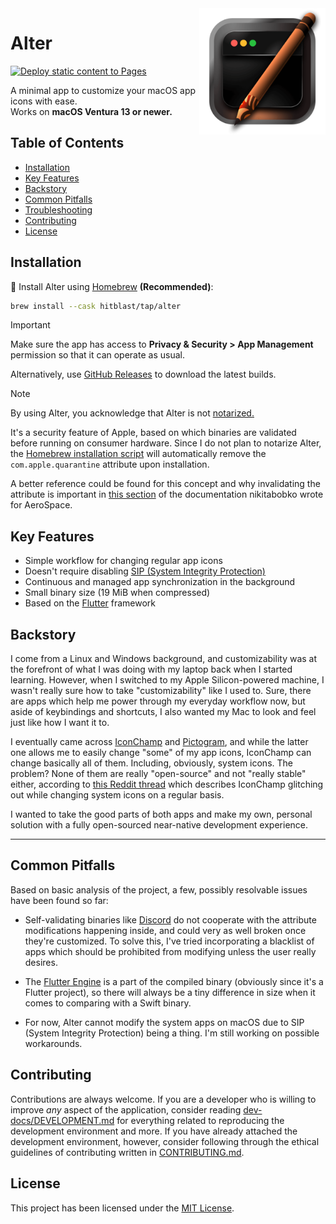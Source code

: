 <img src="macos/Runner/Assets.xcassets/AppIcon.appiconset/icon_512x512@2x.png" width="40%" height="40%" align="right" alt="Alter Icon">

# Alter

[![Deploy static content to Pages](https://github.com/hitblast/Alter/actions/workflows/static.yml/badge.svg)](https://github.com/hitblast/Alter/actions/workflows/static.yml)

A minimal app to customize your macOS app icons with ease. <br>
Works on **macOS Ventura 13 or newer.**

## Table of Contents

- [Installation](#installation)
- [Key Features](#key-features)
- [Backstory](#backstory)
- [Common Pitfalls](#common-pitfalls)
- [Troubleshooting](#troubleshooting)
- [Contributing](#contributing)
- [License](#license)

## Installation

🍺 Install Alter using [Homebrew](https://brew.sh/) **(Recommended)**:

```bash
brew install --cask hitblast/tap/alter
```

> [!IMPORTANT]
> Make sure the app has access to **Privacy & Security > App Management** permission so that it can operate as usual.

Alternatively, use [GitHub Releases](https://github.com/hitblast/alter/releases) to download the latest builds.

> [!NOTE]
> By using Alter, you acknowledge that Alter is not [notarized.](https://developer.apple.com/documentation/security/notarizing_macos_software_before_distribution)
>
> It's a security feature of Apple, based on which binaries are validated before running on consumer hardware. Since I do not plan to notarize Alter, the [Homebrew installation script]() will automatically remove the `com.apple.quarantine` attribute upon installation.
>
> A better reference could be found for this concept and why invalidating the attribute is important in [this section](https://developer.apple.com/documentation/security/notarizing_macos_software_before_distribution) of the documentation nikitabobko wrote for AeroSpace.

## Key Features

- Simple workflow for changing regular app icons
- Doesn't require disabling [SIP (System Integrity Protection)]()
- Continuous and managed app synchronization in the background
- Small binary size (19 MiB when compressed)
- Based on the [Flutter](https://flutter.dev/) framework

## Backstory
I come from a Linux and Windows background, and customizability was at the forefront of what
I was doing with my laptop back when I started learning. However, when I
switched to my Apple Silicon-powered machine, I wasn't really sure how to take
"customizability" like I used to. Sure, there are apps which help me power through my everyday
workflow now, but aside of keybindings and shortcuts, I also wanted my Mac to
look and feel just like how I want it to.

I eventually came across
[IconChamp](https://www.macenhance.com/iconchamp.html)
and [Pictogram](https://pictogramapp.com/), and while the latter one allows me
to easily change "some" of my app icons, IconChamp can change basically all of
them. Including, obviously, system icons. The problem? None of them are really
"open-source" and not "really stable" either, according to [this Reddit
thread](https://www.reddit.com/r/macapps/comments/1dm1uad/has_iconchamp_been_abandoned/)
which describes IconChamp glitching out while changing system icons on a regular
basis.

I wanted to take the good parts of both apps and make my own, personal solution
with a fully open-sourced near-native development experience.

---

## Common Pitfalls

Based on basic analysis of the project, a few, possibly resolvable issues have been found so far:

- Self-validating binaries like [Discord](https://discord.com/) do not cooperate with the attribute
modifications happening inside, and could very as well broken once they're
customized. To solve this, I've tried incorporating a blacklist of
apps which should be prohibited from modifying unless the user really desires.

- The [Flutter Engine](https://github.com/flutter/engine) is a part of the
compiled binary (obviously since it's a Flutter project), so there will always be a tiny difference in size when it comes to comparing with a Swift binary.

- For now, Alter cannot modify the system apps on macOS due to SIP (System Integrity Protection) being a thing. I'm still working on possible workarounds.

## Contributing

Contributions are always welcome. If you are a developer who is willing to improve *any* aspect of the application,
consider reading [dev-docs/DEVELOPMENT.md](/dev-docs/DEVELOPMENT.md) for everything related to
reproducing the development environment and more. If you have already attached the development environment, however,
consider following through the ethical guidelines of contributing written in [CONTRIBUTING.md](/CONTRIBUTING.md).

## License

This project has been licensed under the [MIT License](./LICENSE).
